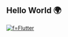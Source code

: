 ## Hello World 🌍

[![f=Flutter](https://img.shields.io/badge/flutter-FF80BF?style=for-the-badge&logo=flutter)](https://github.com/fatima2003)

